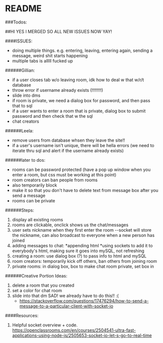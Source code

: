 # README #

###Todos:

##HI YES I MERGED SO ALL NEW ISSUES NOW YAY!

####ISSUES:
- doing multiple things. e.g. entering, leaving, entering again, sending a message, weird shit starts happening
- multiple tabs is alllll fucked up

######Gillian:
- if a user closes tab w/o leaving room, idk how to deal w that w/r/t database
- throw error if username already exists (!!!!!!!!)
- slide into dms
- if room is private, we need a dialog box for password, and then pass that to sql
- if a user wants to enter a room that is private, dialog box to submit password and then check that w the sql
- chat creators 

######Leela:
- remove users from database whsen they leave the site!!
- if a user's username isn't unique, there will be hella errors (we need to iterate thru sql and alert if the username already exists)

######later to dos:
- rooms can be password protected (have a pop up window when you enter a room, but css must be working at this point)
- room creators can ban people from rooms
- also temporarily block
- make it so that you don't have to delete text from message box after you send a message
- rooms can be private

######Steps:
1. display all existing rooms
2. rooms are clickable, onclick shows us the chat/messages
3. user sets nickname when they first enter the room --socket will store the nickname, can also broadcast to everyone when a new person has joined
4. adding messages to chat:
    *appending html
    *using sockets to add it to everybody's html, making sure it goes into mySQL, not refreshing
5. creating a room: use dialog box (?) to pass info to html and mySQL
6. room creators: temporarily kick off others, ban others from joining room
7. private rooms: in dialog box, box to make chat room private, set box in

######Creative Portion Ideas:
1. delete a room that you created
2. set a color for chat room
3. slide into that dm SAD! we already have to do this!! :( 
    * https://stackoverflow.com/questions/17476294/how-to-send-a-message-to-a-particular-client-with-socket-io 

####Resources:
  1. Helpful socket overview + code. https://openclassrooms.com/en/courses/2504541-ultra-fast-applications-using-node-js/2505653-socket-io-let-s-go-to-real-time 

  


